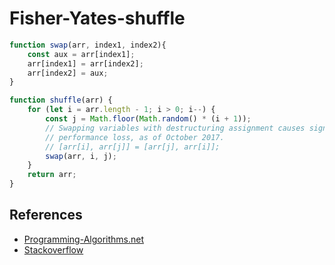 # Fisher-Yates-shuffle

```js
function swap(arr, index1, index2){
    const aux = arr[index1];
    arr[index1] = arr[index2];
    arr[index2] = aux;
}

function shuffle(arr) {
    for (let i = arr.length - 1; i > 0; i--) {
        const j = Math.floor(Math.random() * (i + 1));
        // Swapping variables with destructuring assignment causes significant
        // performance loss, as of October 2017.
        // [arr[i], arr[j]] = [arr[j], arr[i]];
        swap(arr, i, j);
    }
    return arr;
}
```


## References
* [Programming-Algorithms.net](https://www.programming-algorithms.net/article/43676/Fisher-Yates-shuffle)
* [Stackoverflow](https://stackoverflow.com/questions/6274339/how-can-i-shuffle-an-array)
